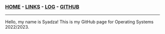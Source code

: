 ### [HOME](https://syadzaarrana.github.io/os222) - [LINKS](https://syadzaarrana.github.io/os222/LINKS/) - [LOG](https://syadzaarrana.github.io/os222/TXT/mylog.txt) - [GITHUB](https://github.com/syadzaarrana/os222)

---
Hello, my name is Syadza! This is my GitHub page for Operating Systems 2022/2023.
